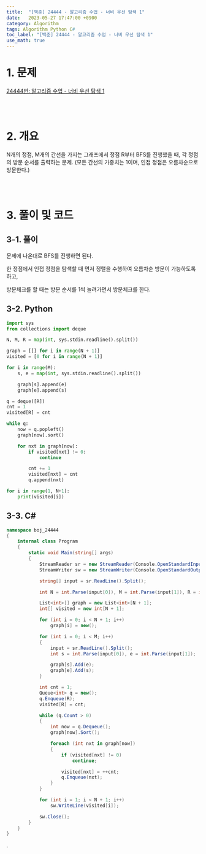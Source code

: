 ```yaml
---
title:  "[백준] 24444 - 알고리즘 수업 - 너비 우선 탐색 1"
date:   2023-05-27 17:47:00 +0900
category: Algorithm
tags: Algorithm Python C#
toc_label: "[백준] 24444 - 알고리즘 수업 - 너비 우선 탐색 1"
use_math: true
---
```


# 1. 문제
[24444번: 알고리즘 수업 - 너비 우선 탐색 1](https://www.acmicpc.net/problem/24444)


<br/>
<br/>

# 2. 개요
N개의 정점, M개의 간선을 가지는 그래프에서 정점 R부터 BFS를 진행했을 때, 각 정점의 방문 순서를 출력하는 문제. (모든 간선의 가중치는 1이며, 인접 정점은 오름차순으로 방문한다.)


<br/>
<br/>

# 3. 풀이 및 코드
## 3-1. 풀이
문제에 나온대로 BFS를 진행하면 된다.

한 정점에서 인접 정점을 탐색할 때 먼저 정렬을 수행하여 오름차순 방문이 가능하도록 하고,

방문체크를 할 때는 방문 순서를 1씩 늘려가면서 방문체크를 한다.

## 3-2. Python

```python
import sys
from collections import deque

N, M, R = map(int, sys.stdin.readline().split())

graph = [[] for i in range(N + 1)]
visited = [0 for i in range(N + 1)]

for i in range(M):
    s, e = map(int, sys.stdin.readline().split())

    graph[s].append(e)
    graph[e].append(s)

q = deque([R])
cnt = 1
visited[R] = cnt

while q:
    now = q.popleft()
    graph[now].sort()

    for nxt in graph[now]:
        if visited[nxt] != 0:
            continue

        cnt += 1
        visited[nxt] = cnt
        q.append(nxt)

for i in range(1, N+1):
    print(visited[i])
```

## 3-3. C#

```csharp
namespace boj_24444
{
    internal class Program
    {
        static void Main(string[] args)
        {
            StreamReader sr = new StreamReader(Console.OpenStandardInput());
            StreamWriter sw = new StreamWriter(Console.OpenStandardOutput());

            string[] input = sr.ReadLine().Split();

            int N = int.Parse(input[0]), M = int.Parse(input[1]), R = int.Parse(input[2]);

            List<int>[] graph = new List<int>[N + 1];
            int[] visited = new int[N + 1];

            for (int i = 0; i < N + 1; i++)
                graph[i] = new();

            for (int i = 0; i < M; i++)
            {
                input = sr.ReadLine().Split();
                int s = int.Parse(input[0]), e = int.Parse(input[1]);

                graph[s].Add(e);
                graph[e].Add(s);
            }

            int cnt = 1;
            Queue<int> q = new();
            q.Enqueue(R);
            visited[R] = cnt;

            while (q.Count > 0)
            {
                int now = q.Dequeue();
                graph[now].Sort();

                foreach (int nxt in graph[now])
                {
                    if (visited[nxt] != 0)
                        continue;

                    visited[nxt] = ++cnt;
                    q.Enqueue(nxt);
                }
            }

            for (int i = 1; i < N + 1; i++)
                sw.WriteLine(visited[i]);

            sw.Close();
        }
    }
}
```

.